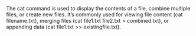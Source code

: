 The cat command is used to display the contents of a file, combine multiple files, or create new files. It’s commonly used for viewing file content (cat filename.txt), merging files (cat file1.txt file2.txt > combined.txt), or appending data (cat file1.txt >> existingfile.txt).